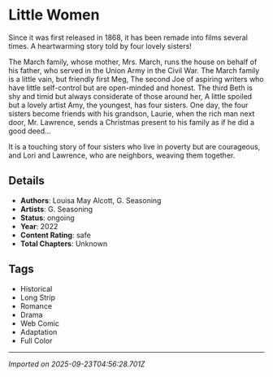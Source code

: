 # Little Women

Since it was first released in 1868, it has been remade into films several times. A heartwarming story told by four lovely sisters!

The March family, whose mother, Mrs. March, runs the house on behalf of his father, who served in the Union Army in the Civil War. The March family is a little vain, but friendly first Meg, The second Joe of aspiring writers who have little self-control but are open-minded and honest. The third Beth is shy and timid but always considerate of those around her, A little spoiled but a lovely artist Amy, the youngest, has four sisters. One day, the four sisters become friends with his grandson, Laurie, when the rich man next door, Mr. Lawrence, sends a Christmas present to his family as if he did a good deed...

It is a touching story of four sisters who live in poverty but are courageous, and Lori and Lawrence, who are neighbors, weaving them together.

## Details
- **Authors**: Louisa May Alcott, G. Seasoning
- **Artists**: G. Seasoning
- **Status**: ongoing
- **Year**: 2022
- **Content Rating**: safe
- **Total Chapters**: Unknown

## Tags
- Historical
- Long Strip
- Romance
- Drama
- Web Comic
- Adaptation
- Full Color

---
*Imported on 2025-09-23T04:56:28.701Z*
